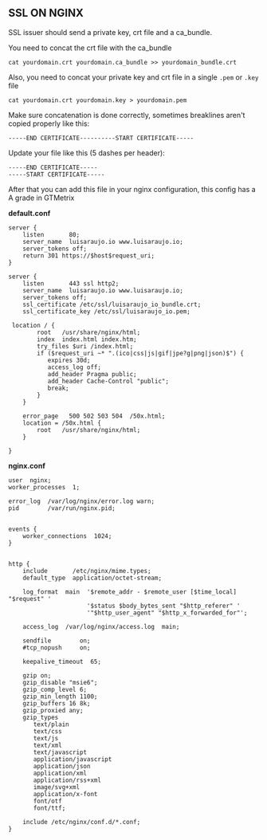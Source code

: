 
## SSL ON NGINX

SSL issuer should send a private key, crt file and a ca_bundle.

You need to concat the crt file with the ca_bundle

    cat yourdomain.crt yourdomain.ca_bundle >> yourdomain_bundle.crt

Also, you need to concat your private key and crt file in a single `.pem` or `.key` file


	cat yourdomain.crt yourdomain.key > yourdomain.pem

Make sure concatenation is done correctly, sometimes breaklines aren't copied properly like this:

````
-----END CERTIFICATE----------START CERTIFICATE-----
````

Update your file like this (5 dashes per header):

````
-----END CERTIFICATE-----
-----START CERTIFICATE-----
````

After that you can add this file in your nginx configuration, this config has a A grade in GTMetrix

**default.conf**

	server {
	    listen       80;
	    server_name  luisaraujo.io www.luisaraujo.io;
	    server_tokens off;
	    return 301 https://$host$request_uri;
	}

	server {
	    listen       443 ssl http2;
	    server_name  luisaraujo.io www.luisaraujo.io;
	    server_tokens off;
	    ssl_certificate /etc/ssl/luisaraujo_io_bundle.crt;
	    ssl_certificate_key /etc/ssl/luisaraujo_io.pem;

	 location / {
	        root   /usr/share/nginx/html;
	        index  index.html index.htm;
	        try_files $uri /index.html;
	        if ($request_uri ~* ".(ico|css|js|gif|jpe?g|png|json)$") {
	           expires 30d;
	           access_log off;
	           add_header Pragma public;
	           add_header Cache-Control "public";
	           break;
	        }
	    }

	    error_page   500 502 503 504  /50x.html;
	    location = /50x.html {
	        root   /usr/share/nginx/html;
	    }

	}
**nginx.conf**

	user  nginx;
	worker_processes  1;

	error_log  /var/log/nginx/error.log warn;
	pid        /var/run/nginx.pid;


	events {
	    worker_connections  1024;
	}


	http {
	    include       /etc/nginx/mime.types;
	    default_type  application/octet-stream;

	    log_format  main  '$remote_addr - $remote_user [$time_local] "$request" '
	                      '$status $body_bytes_sent "$http_referer" '
	                      '"$http_user_agent" "$http_x_forwarded_for"';

	    access_log  /var/log/nginx/access.log  main;

	    sendfile        on;
	    #tcp_nopush     on;

	    keepalive_timeout  65;

	    gzip on;
	    gzip_disable "msie6";
	    gzip_comp_level 6;
	    gzip_min_length 1100;
	    gzip_buffers 16 8k;
	    gzip_proxied any;
	    gzip_types
	       text/plain
	       text/css
	       text/js
	       text/xml
	       text/javascript
	       application/javascript
	       application/json
	       application/xml
	       application/rss+xml
	       image/svg+xml
	       application/x-font
	       font/otf
	       font/ttf;

	    include /etc/nginx/conf.d/*.conf;
	}
